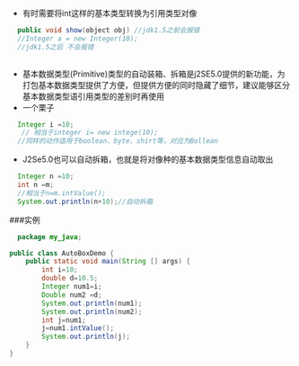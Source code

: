 - 有时需要将int这样的基本类型转换为引用类型对像
```java
  public void show(object obj) //jdk1.5之前会报错
  //Integer a = new Integer(10);
  //jdk1.5之后 不会报错
  
```
- 基本数据类型(Primitive)类型的自动装箱、拆箱是j2SE5.0提供的新功能，为打包基本数据类型提供了方便，但提供方便的同时隐藏了细节，建议能够区分基本数据类型语引用类型的差别时再使用
- 一个栗子
```java
  Integer i =10;
   // 相当于integer i= new intege(10);
  //同样的动作适用于boolean、byte、shirt等，对应为Bollean
```
- J2Se5.0也可以自动拆箱，也就是将对像种的基本数据类型信息自动取出
```java
  Integer n =10;
  int n =m;
  //相当于n=m.intValue();
  System.out.println(n+10);//自动拆箱
```
###实例
```java
  package my_java;

public class AutoBoxDemo {
	public static void main(String [] args) {
		int i=10;
		double d=10.5;
		Integer num1=i;
		Double num2 =d;
		System.out.println(num1);
		System.out.println(num2);
		int j=num1;
		j=num1.intValue();
		System.out.println(j);
	}
}

```
